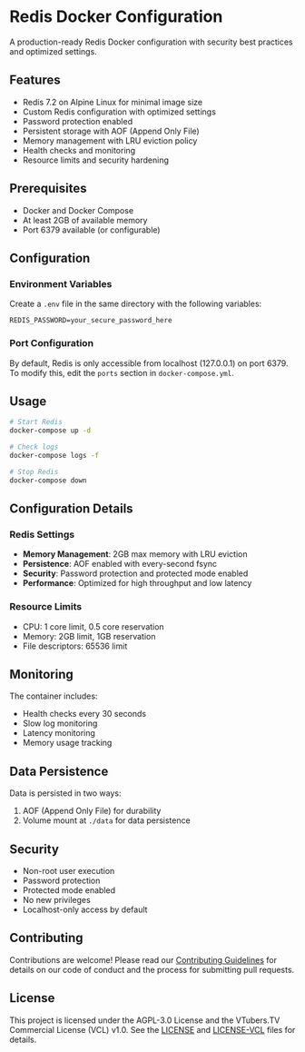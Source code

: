 # Redis Docker Configuration

A production-ready Redis Docker configuration with security best practices and optimized settings.

## Features

- Redis 7.2 on Alpine Linux for minimal image size
- Custom Redis configuration with optimized settings
- Password protection enabled
- Persistent storage with AOF (Append Only File)
- Memory management with LRU eviction policy
- Health checks and monitoring
- Resource limits and security hardening

## Prerequisites

- Docker and Docker Compose
- At least 2GB of available memory
- Port 6379 available (or configurable)

## Configuration

### Environment Variables

Create a `.env` file in the same directory with the following variables:

```env
REDIS_PASSWORD=your_secure_password_here
```

### Port Configuration

By default, Redis is only accessible from localhost (127.0.0.1) on port 6379. To modify this, edit the `ports` section in `docker-compose.yml`.

## Usage

```bash
# Start Redis
docker-compose up -d

# Check logs
docker-compose logs -f

# Stop Redis
docker-compose down
```

## Configuration Details

### Redis Settings

- **Memory Management**: 2GB max memory with LRU eviction
- **Persistence**: AOF enabled with every-second fsync
- **Security**: Password protection and protected mode enabled
- **Performance**: Optimized for high throughput and low latency

### Resource Limits

- CPU: 1 core limit, 0.5 core reservation
- Memory: 2GB limit, 1GB reservation
- File descriptors: 65536 limit

## Monitoring

The container includes:
- Health checks every 30 seconds
- Slow log monitoring
- Latency monitoring
- Memory usage tracking

## Data Persistence

Data is persisted in two ways:
1. AOF (Append Only File) for durability
2. Volume mount at `./data` for data persistence

## Security

- Non-root user execution
- Password protection
- Protected mode enabled
- No new privileges
- Localhost-only access by default

## Contributing

Contributions are welcome! Please read our [Contributing Guidelines](../../../.github/CONTRIBUTING.md) for details on our code of conduct and the process for submitting pull requests.

## License

This project is licensed under the AGPL-3.0 License and the VTubers.TV Commercial License (VCL) v1.0. See the [LICENSE](../../../LICENSE) and [LICENSE-VCL](../../../LICENSE-VCL.md) files for details. 